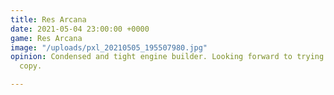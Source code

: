 ```yaml
---
title: Res Arcana
date: 2021-05-04 23:00:00 +0000
game: Res Arcana
image: "/uploads/pxl_20210505_195507980.jpg"
opinion: Condensed and tight engine builder. Looking forward to trying my physical
  copy.

---
```

